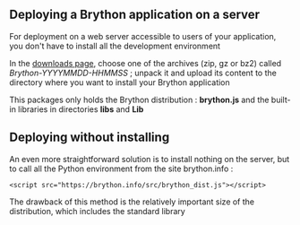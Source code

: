 Deploying a Brython application on a server
-------------------------------------------

For deployment on a web server accessible to users of your application, you don't have to install all the development environment

In the [downloads page](https://github.com/brython-dev/brython/releases), choose one of the archives (zip, gz or bz2) called _Brython-YYYYMMDD-HHMMSS_ ; unpack it and upload its content to the directory where you want to install your Brython application

This packages only holds the Brython distribution : __brython.js__ and the built-in libraries in directories __libs__ and __Lib__

Deploying without installing
----------------------------

An even more straightforward solution is to install nothing on the server, but to call all the Python environment from the site brython.info :

    <script src="https://brython.info/src/brython_dist.js"></script>

The drawback of this method is the relatively important size of the distribution, which includes the standard library
